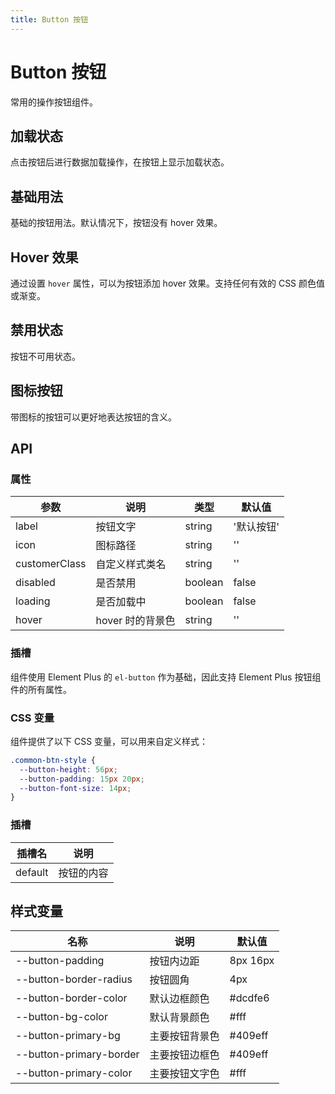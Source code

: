 ```yaml
---
title: Button 按钮
---
```


# Button 按钮

常用的操作按钮组件。

<AnchorNav />

## 加载状态

点击按钮后进行数据加载操作，在按钮上显示加载状态。

<preview component_name="button/loading">
  <template #default>
    <ButtonLoading />
  </template>
</preview>

## 基础用法

基础的按钮用法。默认情况下，按钮没有 hover 效果。

<preview component_name="button/basic">
  <template #default>
    <ButtonBasic />
  </template>
</preview>

## Hover 效果

通过设置 `hover` 属性，可以为按钮添加 hover 效果。支持任何有效的 CSS 颜色值或渐变。

<preview component_name="button/hover">
  <template #default>
    <ButtonHover />
  </template>
</preview>

## 禁用状态

按钮不可用状态。

<preview component_name="button/disabled">
  <template #default>
  <ButtonDisabled />
  </template>
</preview>

## 图标按钮

带图标的按钮可以更好地表达按钮的含义。

<preview component_name="button/with-icon">
  <template #default>
      <ButtonWithIcon />
  </template>
</preview>

## API

### 属性

| 参数          | 说明             | 类型    | 默认值     |
| ------------- | ---------------- | ------- | ---------- |
| label         | 按钮文字         | string  | '默认按钮' |
| icon          | 图标路径         | string  | ''         |
| customerClass | 自定义样式类名   | string  | ''         |
| disabled      | 是否禁用         | boolean | false      |
| loading       | 是否加载中       | boolean | false      |
| hover         | hover 时的背景色 | string  | ''         |

### 插槽

组件使用 Element Plus 的 `el-button` 作为基础，因此支持 Element Plus 按钮组件的所有属性。

### CSS 变量

组件提供了以下 CSS 变量，可以用来自定义样式：

```css
.common-btn-style {
  --button-height: 56px;
  --button-padding: 15px 20px;
  --button-font-size: 14px;
}
```

### 插槽

| 插槽名  | 说明       |
| ------- | ---------- |
| default | 按钮的内容 |

## 样式变量

| 名称                    | 说明           | 默认值   |
| ----------------------- | -------------- | -------- |
| --button-padding        | 按钮内边距     | 8px 16px |
| --button-border-radius  | 按钮圆角       | 4px      |
| --button-border-color   | 默认边框颜色   | #dcdfe6  |
| --button-bg-color       | 默认背景颜色   | #fff     |
| --button-primary-bg     | 主要按钮背景色 | #409eff  |
| --button-primary-border | 主要按钮边框色 | #409eff  |
| --button-primary-color  | 主要按钮文字色 | #fff     |
